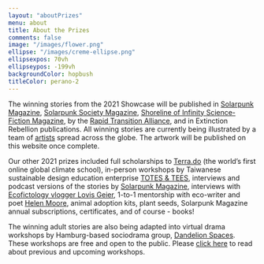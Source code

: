 ```yaml
---
layout: "aboutPrizes"
menu: about
title: About the Prizes
comments: false
image: "/images/flower.png"
ellipse: "/images/creme-ellipse.png"
ellipsexpos: 70vh 
ellipseypos: -199vh
backgroundColor: hopbush
titleColor: perano-2
---
```


The winning stories from the 2021 Showcase will be published in [Solarpunk Magazine](https://solarpunkmagazine.com/), [Solarpunk Society Magazine](https://civilx.world/solar-punk-society/), [Shoreline of Infinity Science-Fiction Magazine](https://www.shorelineofinfinity.com/), by the [Rapid Transition Alliance](https://www.rapidtransition.org/), and in Extinction Rebellion publications. All winning stories are currently being illustrated by a team of [artists](/about/artwork) spread across the globe. The artwork will be published on this website once complete. 

Our other 2021 prizes included full scholarships to [Terra.do](http://terra.do/) (the world’s first online global climate school), in-person workshops by Taiwanese sustainable design education enterprise [TOTES & TEES](https://www.instagram.com/totes_n_tees/?hl=en), interviews and podcast versions of the stories by [Solarpunk Magazine](https://solarpunkmagazine.com/), interviews with [Ecofictology vlogger Lovis Geier](https://www.youtube.com/watch?v=n0sggFYGqw8), 1-to-1 mentorship with eco-writer and poet [Helen Moore](https://www.helenmoorepoet.com/), animal adoption kits, plant seeds, Solarpunk Magazine annual subscriptions, certificates, and of course - books! 

The winning adult stories are also being adapted into virtual drama workshops by Hamburg-based sociodrama group, [Dandelion Spaces](https://www.dandelion-spaces.com/). These workshops are free and open to the public. Please [click here](https://www.eventbrite.de/e/climate-futures-action-explorations-tickets-260120456287?aff=erelexpmlt) to read about previous and upcoming workshops. 